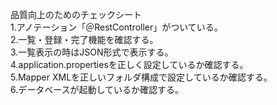 品質向上のためのチェックシート  
1.アノテーション「＠RestController」がついている。  
2.一覧・登録・完了機能を確認する。  
3.一覧表示の時はJSON形式で表示する。  
4.application.propertiesを正しく設定しているか確認する。  
5.Mapper XMLを正しいフォルダ構成で設定しているか確認する。  
6.データベースが起動しているか確認する。  
